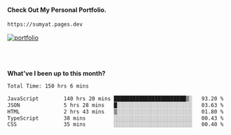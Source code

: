 #### Check Out My Personal Portfolio.
````bash
https://sumyat.pages.dev
````

<a href='https://sumyat.pages.dev/'>
    <img src='https://user-images.githubusercontent.com/108873224/211860821-15c31441-8db7-4fb7-8537-28a0c11e9408.png' alt='portfolio' align='center' />
</a>


<br />
<br />


<br />
<br />

**What've I been up to this month?**

<!--START_SECTION:waka-->

```txt
Total Time: 150 hrs 6 mins

JavaScript        140 hrs 20 mins ███████████████████████▒░   93.20 %
JSON              5 hrs 28 mins   █░░░░░░░░░░░░░░░░░░░░░░░░   03.63 %
HTML              2 hrs 43 mins   ▒░░░░░░░░░░░░░░░░░░░░░░░░   01.80 %
TypeScript        38 mins         ░░░░░░░░░░░░░░░░░░░░░░░░░   00.43 %
CSS               35 mins         ░░░░░░░░░░░░░░░░░░░░░░░░░   00.40 %
```

<!--END_SECTION:waka-->




